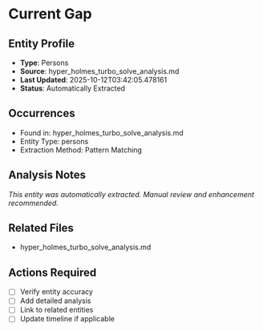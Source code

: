 # Current Gap

## Entity Profile
- **Type**: Persons
- **Source**: hyper_holmes_turbo_solve_analysis.md
- **Last Updated**: 2025-10-12T03:42:05.478161
- **Status**: Automatically Extracted

## Occurrences
- Found in: hyper_holmes_turbo_solve_analysis.md
- Entity Type: persons
- Extraction Method: Pattern Matching

## Analysis Notes
*This entity was automatically extracted. Manual review and enhancement recommended.*

## Related Files
- hyper_holmes_turbo_solve_analysis.md

## Actions Required
- [ ] Verify entity accuracy
- [ ] Add detailed analysis
- [ ] Link to related entities
- [ ] Update timeline if applicable
